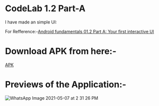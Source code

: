 # CodeLab 1.2 Part-A
I have made an simple UI:

For Refference:-[Android fundamentals 01.2 Part A: Your first interactive UI](https://developer.android.com/codelabs/android-training-layout-editor-part-a?index=..%2F..%2Fandroid-training#13)

# Download APK from here:-
[APK](https://github.com/pulkitagrawal20/CodeLab/releases/download/v1.0/app-debug.apk)

# Previews of the Application:-
![WhatsApp Image 2021-05-07 at 2 31 26 PM](https://user-images.githubusercontent.com/69674896/117427608-d6b7bc80-af42-11eb-90d2-f30f508f8423.jpeg)



